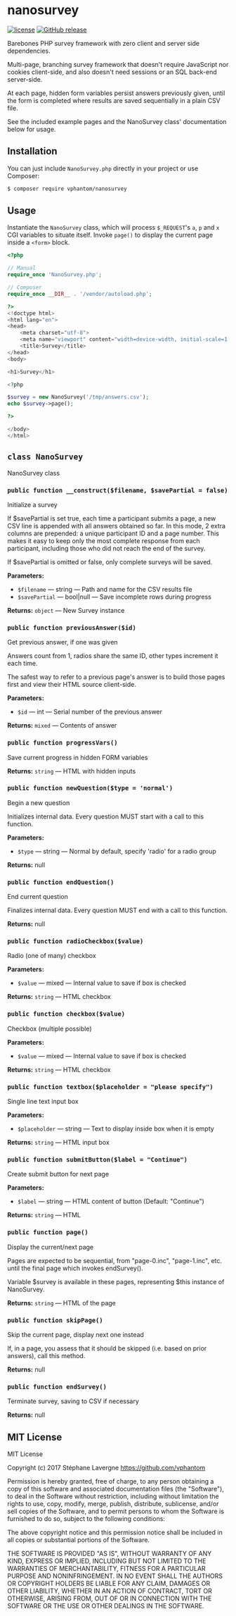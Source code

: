 # nanosurvey

[![license](https://img.shields.io/github/license/vphantom/nanosurvey.svg?style=plastic)]() [![GitHub release](https://img.shields.io/github/release/vphantom/nanosurvey.svg?style=plastic)]()

Barebones PHP survey framework with zero client and server side dependencies.

Multi-page, branching survey framework that doesn't require JavaScript nor cookies client-side, and also doesn't need sessions or an SQL back-end server-side.
 
At each page, hidden form variables persist answers previously given, until the form is completed where results are saved sequentially in a plain CSV file.

See the included example pages and the NanoSurvey class' documentation below for usage.


## Installation

You can just include `NanoSurvey.php` directly in your project or use
Composer:

```sh
$ composer require vphantom/nanosurvey
```


## Usage

Instantiate the `NanoSurvey` class, which will process `$_REQUEST`'s `a`, `p` and `x` CGI variables to situate itself.  Invoke `page()` to display the current page inside a `<form>` block.

```php
<?php

// Manual
require_once 'NanoSurvey.php';

// Composer
require_once __DIR__ . '/vendor/autoload.php';

?>
<!doctype html>
<html lang="en">
<head>
    <meta charset="utf-8">
    <meta name="viewport" content="width=device-width, initial-scale=1.0">
    <title>Survey</title>
</head>
<body>

<h1>Survey</h1>

<?php

$survey = new NanoSurvey('/tmp/answers.csv');
echo $survey->page();

?>

</body>
</html>
```

<!-- BEGIN DOC-COMMENT H2 NanoSurvey.php -->
## `class NanoSurvey`

NanoSurvey class 


### `public function __construct($filename, $savePartial = false)`

Initialize a survey 

If $savePartial is set true, each time a participant submits a page, a new CSV line is appended with all answers obtained so far.  In this mode, 2 extra columns are prepended: a unique participant ID and a page number.  This makes it easy to keep only the most complete response from each participant, including those who did not reach the end of the survey. 

If $savePartial is omitted or false, only complete surveys will be saved. 


**Parameters:**

* `$filename` — string — Path and name for the CSV results file
* `$savePartial` — bool|null — Save incomplete rows during progress

**Returns:** `object` — New Survey instance

### `public function previousAnswer($id)`

Get previous answer, if one was given 

Answers count from 1, radios share the same ID, other types increment it each time. 

The safest way to refer to a previous page's answer is to build those pages first and view their HTML source client-side. 


**Parameters:**

* `$id` — int — Serial number of the previous answer

**Returns:** `mixed` — Contents of answer

### `public function progressVars()`

Save current progress in hidden FORM variables 


**Returns:** `string` — HTML with hidden inputs

### `public function newQuestion($type = 'normal')`

Begin a new question 

Initializes internal data.  Every question MUST start with a call to this function. 


**Parameters:**

* `$type` — string — Normal by default, specify 'radio' for a radio group

**Returns:** null

### `public function endQuestion()`

End current question 

Finalizes internal data.  Every question MUST end with a call to this function. 


**Returns:** null

### `public function radioCheckbox($value)`

Radio (one of many) checkbox 


**Parameters:**

* `$value` — mixed — Internal value to save if box is checked

**Returns:** `string` — HTML checkbox

### `public function checkbox($value)`

Checkbox (multiple possible) 


**Parameters:**

* `$value` — mixed — Internal value to save if box is checked

**Returns:** `string` — HTML checkbox

### `public function textbox($placeholder = "please specify")`

Single line text input box 


**Parameters:**

* `$placeholder` — string — Text to display inside box when it is empty

**Returns:** `string` — HTML input box

### `public function submitButton($label = "Continue")`

Create submit button for next page 


**Parameters:**

* `$label` — string — HTML content of button (Default: "Continue")

**Returns:** `string` — HTML

### `public function page()`

Display the current/next page 

Pages are expected to be sequential, from "page-0.inc", "page-1.inc", etc. until the final page which invokes endSurvey(). 

Variable $survey is available in these pages, representing $this instance of NanoSurvey. 


**Returns:** `string` — HTML of the page

### `public function skipPage()`

Skip the current page, display next one instead 

If, in a page, you assess that it should be skipped (i.e. based on prior answers), call this method. 


**Returns:** null

### `public function endSurvey()`

Terminate survey, saving to CSV if necessary 


**Returns:** null

<!-- END DOC-COMMENT -->

## MIT License

MIT License

Copyright (c) 2017 Stéphane Lavergne https://github.com/vphantom

Permission is hereby granted, free of charge, to any person obtaining a copy of this software and associated documentation files (the "Software"), to deal in the Software without restriction, including without limitation the rights to use, copy, modify, merge, publish, distribute, sublicense, and/or sell copies of the Software, and to permit persons to whom the Software is furnished to do so, subject to the following conditions:

The above copyright notice and this permission notice shall be included in all copies or substantial portions of the Software.

THE SOFTWARE IS PROVIDED "AS IS", WITHOUT WARRANTY OF ANY KIND, EXPRESS OR IMPLIED, INCLUDING BUT NOT LIMITED TO THE WARRANTIES OF MERCHANTABILITY, FITNESS FOR A PARTICULAR PURPOSE AND NONINFRINGEMENT. IN NO EVENT SHALL THE AUTHORS OR COPYRIGHT HOLDERS BE LIABLE FOR ANY CLAIM, DAMAGES OR OTHER LIABILITY, WHETHER IN AN ACTION OF CONTRACT, TORT OR OTHERWISE, ARISING FROM, OUT OF OR IN CONNECTION WITH THE SOFTWARE OR THE USE OR OTHER DEALINGS IN THE SOFTWARE.
